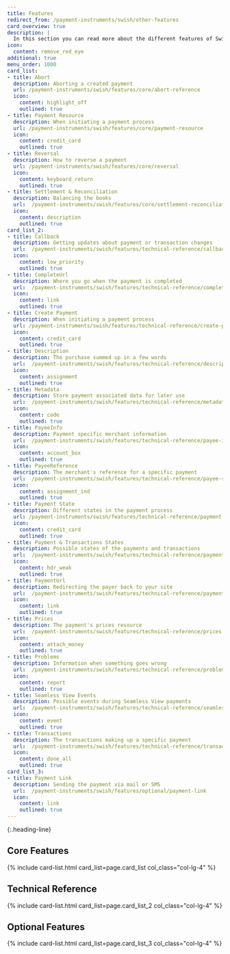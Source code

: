 ```yaml
---
title: Features
redirect_from: /payment-instruments/swish/other-features
card_overview: true
description: |
  In this section you can read more about the different features of Swish.
icon:
  content: remove_red_eye
additional: true
menu_order: 1000
card_list:
- title: Abort
  description: Aborting a created payment
  url: /payment-instruments/swish/features/core/abort-reference
  icon:
    content: highlight_off
    outlined: true
- title: Payment Resource
  description: When initiating a payment process
  url: /payment-instruments/swish/features/core/payment-resource
  icon:
    content: credit_card
    outlined: true
- title: Reversal
  description: How to reverse a payment
  url: /payment-instruments/swish/features/core/reversal
  icon:
    content: keyboard_return
    outlined: true
- title: Settlement & Reconciliation
  description: Balancing the books
  url:  /payment-instruments/swish/features/core/settlement-reconciliation
  icon:
    content: description
    outlined: true
card_list_2:
- title: Callback
  description: Getting updates about payment or transaction changes
  url:  /payment-instruments/swish/features/technical-reference/callback-reference
  icon:
    content: low_priority
    outlined: true
- title: CompleteUrl
  description: Where you go when the payment is completed
  url:  /payment-instruments/swish/features/technical-reference/complete-url
  icon:
    content: link
    outlined: true
- title: Create Payment
  description: When initiating a payment process
  url: /payment-instruments/swish/features/technical-reference/create-payment
  icon:
    content: credit_card
    outlined: true
- title: Description
  description: The purchase summed up in a few words
  url:  /payment-instruments/swish/features/technical-reference/description
  icon:
    content: assignment
    outlined: true
- title: Metadata
  description: Store payment associated data for later use
  url:  /payment-instruments/swish/features/technical-reference/metadata
  icon:
    content: code
    outlined: true
- title: PayeeInfo
  description: Payment specific merchant information
  url:  /payment-instruments/swish/features/technical-reference/payee-info
  icon:
    content: account_box
    outlined: true
- title: PayeeReference
  description: The merchant's reference for a specific payment
  url:  /payment-instruments/swish/features/technical-reference/payee-reference
  icon:
    content: assignment_ind
    outlined: true
- title: Payment State
  description: Different states in the payment process
  url: /payment-instruments/swish/features/technical-reference/payment-state
  icon:
    content: credit_card
    outlined: true
- title: Payment & Transactions States
  description: Possible states of the payments and transactions
  url:  /payment-instruments/swish/features/technical-reference/payment-transaction-states
  icon:
    content: hdr_weak
    outlined: true
- title: PaymentUrl
  description: Redirecting the payer back to your site
  url:  /payment-instruments/swish/features/technical-reference/payment-url
  icon:
    content: link
    outlined: true
- title: Prices
  description: The payment's prices resource
  url:  /payment-instruments/swish/features/technical-reference/prices
  icon:
    content: attach_money
    outlined: true
- title: Problems
  description: Information when something goes wrong
  url:  /payment-instruments/swish/features/technical-reference/problems
  icon:
    content: report
    outlined: true
- title: Seamless View Events
  description: Possible events during Seamless View payments
  url:  /payment-instruments/swish/features/technical-reference/seamless-view-events
  icon:
    content: event
    outlined: true
- title: Transactions
  description: The transactions making up a specific payment
  url:  /payment-instruments/swish/features/technical-reference/transactions
  icon:
    content: done_all
    outlined: true
card_list_3:
- title: Payment Link
  description: Sending the payment via mail or SMS
  url:  /payment-instruments/swish/features/optional/payment-link
  icon:
    content: link
    outlined: true
---
```


{:.heading-line}

## Core Features

{% include card-list.html card_list=page.card_list
    col_class="col-lg-4" %}

## Technical Reference

{% include card-list.html card_list=page.card_list_2
    col_class="col-lg-4" %}

## Optional Features

{% include card-list.html card_list=page.card_list_3
    col_class="col-lg-4" %}
